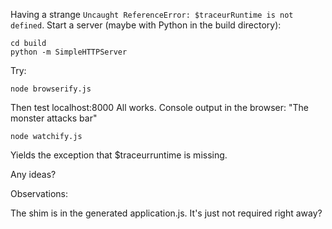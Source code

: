 Having a strange `Uncaught ReferenceError: $traceurRuntime is not defined`. Start a server (maybe with Python in the build directory):

    cd build
    python -m SimpleHTTPServer

Try:

    node browserify.js

Then test localhost:8000
All works. Console output in the browser: "The monster attacks bar"

    node watchify.js

Yields the exception that $traceurruntime is missing.

Any ideas?

Observations:

The shim is in the generated application.js. It's just not required right away?
